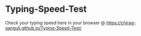 # Typing-Speed-Test
Check your typing speed here in your browser
@  https://chirag-ganguli.github.io/Typing-Speed-Test/
